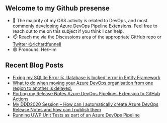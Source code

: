 ## Welcome to my Github presense

- 💬 The majority of my OSS activity is related to DevOps, and most commonly developing Azure DevOps Pipeline Extensions. Feel free to reach out to me on this subject if you think I can help.
- 📫 Reach me via the Discussions area of the appropriate GitHub repo or [Twitter @richardfennell](https://twitter.com/richardfennell)
- 😄 Pronouns: He/Him

## Recent Blog Posts
<!-- BLOG-POST-LIST:START -->
- [Fixing my SQLite Error 5: ‘database is locked’ error in Entity Framework](https://blogs.blackmarble.co.uk/rfennell/2021/02/12/fixing-my-sqlite-error-5-database-is-locked-error-in-entity-framework/)
- [What to do when moving your Azure DevOps organisation from one region to another is delayed.](https://blogs.blackmarble.co.uk/rfennell/2021/01/25/what-to-do-when-moving-your-azure-devops-organisation-from-one-region-to-another-is-delayed/)
- [Porting my Release Notes Azure DevOps Pipelines Extension to GitHub Actions](https://blogs.blackmarble.co.uk/rfennell/2020/12/31/porting-my-release-notes-azure-devops-pipelines-extension-to-github-actions/)
- [My DDD2020 Session – How can I automatically create Azure DevOps Release Notes and how can I publish them](https://blogs.blackmarble.co.uk/rfennell/2020/12/21/my-ddd2020-session-how-can-i-automatically-create-azure-devops-release-notes-how-can-i-publish-them/)
- [Running UWP Unit Tests as part of an Azure DevOps Pipeline](https://blogs.blackmarble.co.uk/rfennell/2020/12/08/running-uwp-unit-tests-as-part-of-an-azure-devops-pipeline/)
<!-- BLOG-POST-LIST:END -->


<!--
**rfennell/rfennell** is a ✨ _special_ ✨ repository because its `README.md` (this file) appears on your GitHub profile.

Here are some ideas to get you started:

- 🔭 I’m currently working on ...
- 🌱 I’m currently learning ...
- 👯 I’m looking to collaborate on ...
- 🤔 I’m looking for help with ...
- 💬 Ask me about ...
- 📫 How to reach me: ...
- 😄 Pronouns: ...
- ⚡ Fun fact: ...
-->

